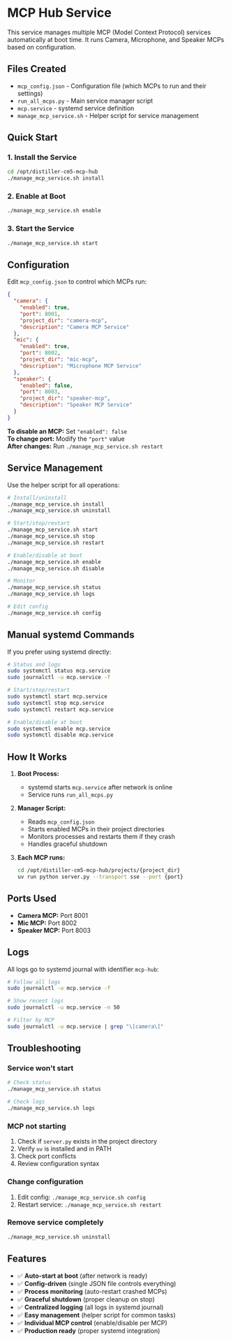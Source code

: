 # MCP Hub Service

This service manages multiple MCP (Model Context Protocol) services automatically at boot time. It runs Camera, Microphone, and Speaker MCPs based on configuration.

## Files Created

- `mcp_config.json` - Configuration file (which MCPs to run and their settings)
- `run_all_mcps.py` - Main service manager script
- `mcp.service` - systemd service definition
- `manage_mcp_service.sh` - Helper script for service management

## Quick Start

### 1. Install the Service

```bash
cd /opt/distiller-cm5-mcp-hub
./manage_mcp_service.sh install
```

### 2. Enable at Boot

```bash
./manage_mcp_service.sh enable
```

### 3. Start the Service

```bash
./manage_mcp_service.sh start
```

## Configuration

Edit `mcp_config.json` to control which MCPs run:

```json
{
  "camera": {
    "enabled": true,
    "port": 8001,
    "project_dir": "camera-mcp",
    "description": "Camera MCP Service"
  },
  "mic": {
    "enabled": true,
    "port": 8002,
    "project_dir": "mic-mcp",
    "description": "Microphone MCP Service"
  },
  "speaker": {
    "enabled": false,
    "port": 8003,
    "project_dir": "speaker-mcp",
    "description": "Speaker MCP Service"
  }
}
```

**To disable an MCP:** Set `"enabled": false`  
**To change port:** Modify the `"port"` value  
**After changes:** Run `./manage_mcp_service.sh restart`

## Service Management

Use the helper script for all operations:

```bash
# Install/uninstall
./manage_mcp_service.sh install
./manage_mcp_service.sh uninstall

# Start/stop/restart
./manage_mcp_service.sh start
./manage_mcp_service.sh stop
./manage_mcp_service.sh restart

# Enable/disable at boot
./manage_mcp_service.sh enable
./manage_mcp_service.sh disable

# Monitor
./manage_mcp_service.sh status
./manage_mcp_service.sh logs

# Edit config
./manage_mcp_service.sh config
```

## Manual systemd Commands

If you prefer using systemd directly:

```bash
# Status and logs
sudo systemctl status mcp.service
sudo journalctl -u mcp.service -f

# Start/stop/restart
sudo systemctl start mcp.service
sudo systemctl stop mcp.service
sudo systemctl restart mcp.service

# Enable/disable at boot
sudo systemctl enable mcp.service
sudo systemctl disable mcp.service
```

## How It Works

1. **Boot Process:**
   - systemd starts `mcp.service` after network is online
   - Service runs `run_all_mcps.py`

2. **Manager Script:**
   - Reads `mcp_config.json`
   - Starts enabled MCPs in their project directories
   - Monitors processes and restarts them if they crash
   - Handles graceful shutdown

3. **Each MCP runs:**
   ```bash
   cd /opt/distiller-cm5-mcp-hub/projects/{project_dir}
   uv run python server.py --transport sse --port {port}
   ```

## Ports Used

- **Camera MCP:** Port 8001
- **Mic MCP:** Port 8002  
- **Speaker MCP:** Port 8003

## Logs

All logs go to systemd journal with identifier `mcp-hub`:

```bash
# Follow all logs
sudo journalctl -u mcp.service -f

# Show recent logs
sudo journalctl -u mcp.service -n 50

# Filter by MCP
sudo journalctl -u mcp.service | grep "\[camera\]"
```

## Troubleshooting

### Service won't start
```bash
# Check status
./manage_mcp_service.sh status

# Check logs
./manage_mcp_service.sh logs
```

### MCP not starting
1. Check if `server.py` exists in the project directory
2. Verify `uv` is installed and in PATH
3. Check port conflicts
4. Review configuration syntax

### Change configuration
1. Edit config: `./manage_mcp_service.sh config`
2. Restart service: `./manage_mcp_service.sh restart`

### Remove service completely
```bash
./manage_mcp_service.sh uninstall
```

## Features

- ✅ **Auto-start at boot** (after network is ready)
- ✅ **Config-driven** (single JSON file controls everything)
- ✅ **Process monitoring** (auto-restart crashed MCPs)
- ✅ **Graceful shutdown** (proper cleanup on stop)
- ✅ **Centralized logging** (all logs in systemd journal)
- ✅ **Easy management** (helper script for common tasks)
- ✅ **Individual MCP control** (enable/disable per MCP)
- ✅ **Production ready** (proper systemd integration) 